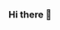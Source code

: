 ### Hi there 👋

<!--
**yakupcann5/yakupcann5** is a ✨ _special_ ✨ repository because its `README.md` (this file) appears on your GitHub profile.

Here are some ideas to get you started:

- 🔭 I’m currently working on Detaysoft
- 🌱 I’m currently learning Kotlin, JAVA, C, C#
- 💬 Ask me about Everything
- 📫 How to reach me: yerkan884@gmail.com

